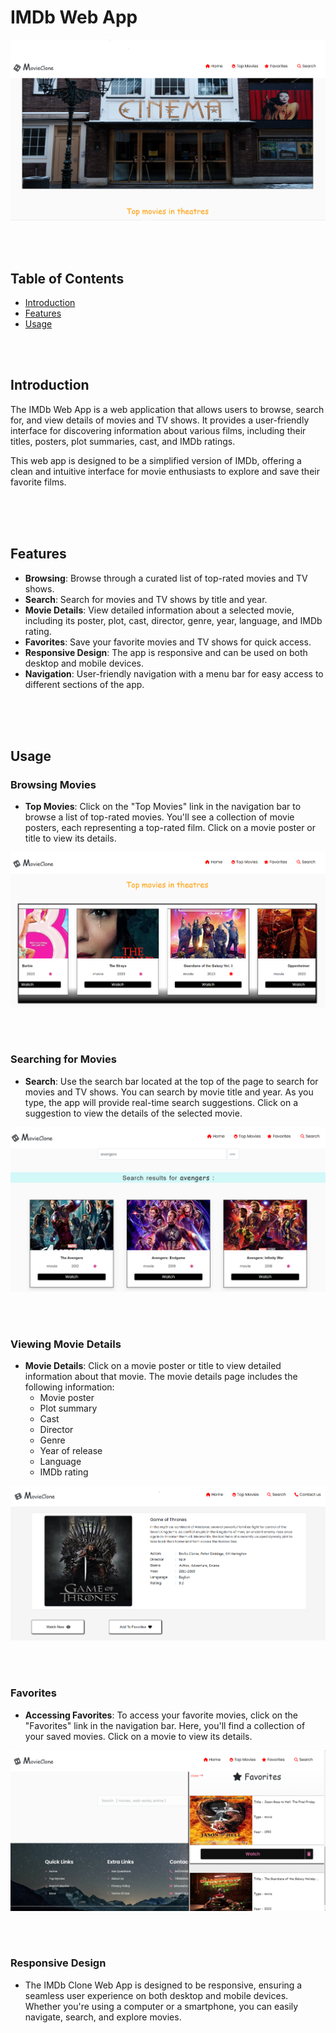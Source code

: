 # IMDb Web App

![IMDb](/readmeScreenShots/home.PNG)

</br>
</br>

## Table of Contents

- [Introduction](#introduction)
- [Features](#features)
- [Usage](#usage)


</br>
</br>

## Introduction

The IMDb Web App is a web application that allows users to browse, search for, and view details of movies and TV shows. It provides a user-friendly interface for discovering information about various films, including their titles, posters, plot summaries, cast, and IMDb ratings.

This web app is designed to be a simplified version of IMDb, offering a clean and intuitive interface for movie enthusiasts to explore and save their favorite films.


</br>
</br>
</br>

## Features

- **Browsing**: Browse through a curated list of top-rated movies and TV shows.
- **Search**: Search for movies and TV shows by title and year.
- **Movie Details**: View detailed information about a selected movie, including its poster, plot, cast, director, genre, year, language, and IMDb rating.
- **Favorites**: Save your favorite movies and TV shows for quick access.
- **Responsive Design**: The app is responsive and can be used on both desktop and mobile devices.
- **Navigation**: User-friendly navigation with a menu bar for easy access to different sections of the app.


</br>
</br>
</br>



## Usage

### Browsing Movies

- **Top Movies**: Click on the "Top Movies" link in the navigation bar to browse a list of top-rated movies. You'll see a collection of movie posters, each representing a top-rated film. Click on a movie poster or title to view its details.

![Top Movies](/readmeScreenShots/topMovies.PNG)


</br>
</br>

### Searching for Movies

- **Search**: Use the search bar located at the top of the page to search for movies and TV shows. You can search by movie title and year. As you type, the app will provide real-time search suggestions. Click on a suggestion to view the details of the selected movie.

![Search](/readmeScreenShots/searchMovies.PNG)


</br>
</br>


### Viewing Movie Details

- **Movie Details**: Click on a movie poster or title to view detailed information about that movie. The movie details page includes the following information:
  - Movie poster
  - Plot summary
  - Cast
  - Director
  - Genre
  - Year of release
  - Language
  - IMDb rating

![Movie Details](/readmeScreenShots/movieDetails.png)


</br>
</br>

### Favorites


- **Accessing Favorites**: To access your favorite movies, click on the "Favorites" link in the navigation bar. Here, you'll find a collection of your saved movies. Click on a movie to view its details.

![Favorites](/readmeScreenShots/fav.png)


</br>
</br>


### Responsive Design

- The IMDb Clone Web App is designed to be responsive, ensuring a seamless user experience on both desktop and mobile devices. Whether you're using a computer or a smartphone, you can easily navigate, search, and explore movies.

